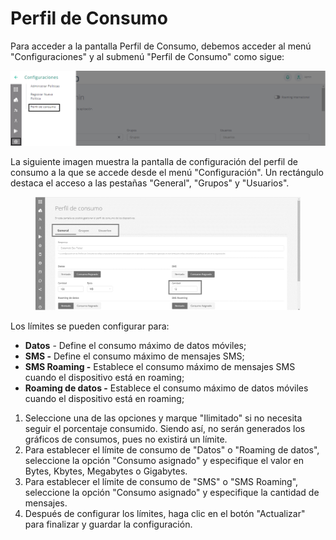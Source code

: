 # Perfil de Consumo

Para acceder a la pantalla Perfil de Consumo, debemos acceder al menú "Configuraciones" y al submenú "Perfil de Consumo" como sigue:

![](<../../.gitbook/assets/16 (8).png>)

La siguiente imagen muestra la pantalla de configuración del perfil de consumo a la que se accede desde el menú "Configuración". Un rectángulo destaca el acceso a las pestañas "General", "Grupos" y "Usuarios".

<figure><img src="../../.gitbook/assets/17 (10).png" alt=""><figcaption></figcaption></figure>

Los límites se pueden configurar para:

* **Datos** - Define el consumo máximo de datos móviles;
* **SMS -** Define el consumo máximo de mensajes SMS;
* **SMS Roaming -** Establece el consumo máximo de mensajes SMS cuando el dispositivo está en roaming;
* **Roaming de datos -** Establece el consumo máximo de datos móviles cuando el dispositivo está en roaming;

1. Seleccione una de las opciones y marque "Ilimitado" si no necesita seguir el porcentaje consumido. Siendo así, no serán generados los gráficos de consumos, pues no existirá un límite.
2. Para establecer el límite de consumo de "Datos" o "Roaming de datos", seleccione la opción "Consumo asignado" y especifique el valor en Bytes, Kbytes, Megabytes o Gigabytes.
3. Para establecer el límite de consumo de "SMS" o "SMS Roaming", seleccione la opción "Consumo asignado" y especifique la cantidad de mensajes.
4. Después de configurar los límites, haga clic en el botón "Actualizar" para finalizar y guardar la configuración.
